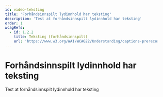 ```yaml
---
id: video-teksting
title: 'Forhåndsinnspilt lydinnhold har teksting'
description: 'Test at forhåndsinnspilt lydinnhold har teksting'
order: 1
wcagRefs:
  - id: 1.2.2
    title: Teksting (forhåndsinnspilt)
    url: 'https://www.w3.org/WAI/WCAG22/Understanding/captions-prerecorded'
---
```


# Forhåndsinnspilt lydinnhold har teksting

Test at forhåndsinnspilt lydinnhold har teksting

